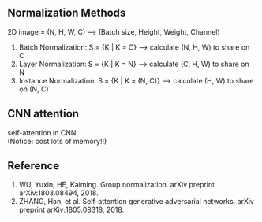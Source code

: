 ## Normalization Methods  
2D image = (N, H, W, C) --> (Batch size, Height, Weight, Channel)  
1. Batch Normalization: S = {K | K = C} --> calculate (N, H, W) to share on C  
2. Layer Normalization: S = {K | K = N} --> calculate (C, H, W) to share on N  
3. Instance Normalization: S = {K | K = (N, C)} --> calculate (H, W) to share on (N, C)  

## CNN attention
self-attention in CNN  
(Notice: cost lots of memory!!)  

## Reference  
1. WU, Yuxin; HE, Kaiming. Group normalization. arXiv preprint arXiv:1803.08494, 2018.
2. ZHANG, Han, et al. Self-attention generative adversarial networks. arXiv preprint arXiv:1805.08318, 2018.
